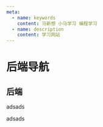 ```yaml
---
meta:
  - name: keywords
    content: 马新想 小马学习 编程学习
  - name: description
    content: 学习网站
---
```



# 后端导航


## 后端

adsads




adsads
